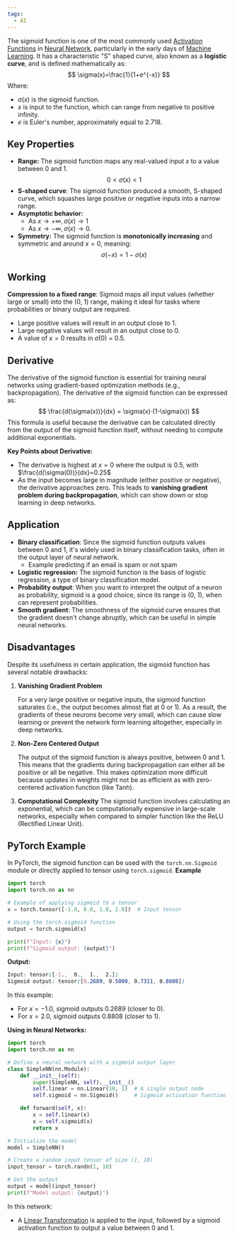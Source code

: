```yaml
---
tags:
  - AI
---
```

The sigmoid function is one of the most commonly used [Activation Functions](Activation%20Functions.md) in [Neural Network](../../Neural%20Network.md), particularly in the early days of [Machine Learning](../../../Machine%20Learning/Machine%20Learning.md). It has a characteristic "S" shaped curve, also known as a **logistic curve**, and is defined mathematically as:
$$
\sigma(x)=\frac{1}{1+e^{-x}}
$$
Where:
- $\sigma(x)$ is the sigmoid function. 
- $x$ is input to the function, which can range from negative to positive infinity.
- $e$ is Euler's number, approximately equal to 2.718.

## Key Properties
- **Range:** The sigmoid function maps any real-valued input $x$ to a value between 0 and 1.
  $$0 < \sigma(x)<1$$
 - **S-shaped curve**: The sigmoid function produced a smooth, S-shaped curve, which squashes large positive or negative inputs into a narrow range.
 - **Asymptotic behavior:**
	 - As $x\to +\infty, \sigma(x)\to1$
	 - As $x\to-\infty,\sigma(x)\to 0$.
- **Symmetry:** The sigmoid function is **monotonically increasing** and symmetric and around $x=0$, meaning:
$$
\sigma(-x)=1-\sigma(x)
$$
## Working 
**Compression to a fixed range**: Sigmoid maps all input values (whether large or small) into the (0, 1) range, making it ideal for tasks where probabilities or binary output are required.
- Large positive values will result in an output close to 1.
- Large negative values will result in an output close to 0.
- A value of $x=0$ results in $\sigma(0)$ = 0.5.

## Derivative
The derivative of the sigmoid function is essential for training neural networks using gradient-based optimization methods (e.g., backpropagation). The derivative of the sigmoid function can be expressed as:
$$
\frac{d(\sigma(x))}{dx} = \sigma(x)⋅(1-\sigma(x))
$$
This formula is useful because the derivative can be calculated directly from the output of the sigmoid function itself, without needing to compute additional exponentials.

**Key Points about Derivative:**
- The derivative is highest at $x=0$ where the output is 0.5, with $\frac{d(\sigma(0))}{dx}=0.25$
- As the input becomes large in magnitude (either positive or negative), the derivative approaches zero. This leads to **vanishing gradient problem during backpropagation**, which can show down or stop learning in deep networks.

## Application
- **Binary classification**: Since the sigmoid function outputs values between 0 and 1, it's widely used in binary classification tasks, often in the output layer of neural network.
	- Example predicting if an email is spam or not spam
- **Logistic regression:** The sigmoid function is the basis of logistic regression, a type of binary classification model.
- **Probability output**: When you want to interpret the output of a neuron as probability, sigmoid is a good choice, since its range is (0, 1), when can represent probabilities.
- **Smooth gradient**: The smoothness of the sigmoid curve ensures that the gradient doesn't change abruptly, which can be useful in simple neural networks.
## Disadvantages
Despite its usefulness in certain application, the sigmoid function has several notable drawbacks:
1. **Vanishing Gradient Problem**
   
   For a very large positive or negative inputs, the sigmoid function saturates (i.e., the output becomes almost flat at 0 or 1). As a result, the gradients of these neurons become very small, which can cause slow learning or prevent the network form learning altogether, especially in deep networks.
2. **Non-Zero Centered Output**
   
   The output of the sigmoid function is always positive, between 0 and 1. This means that the gradients during backpropagation can either all be positive or all be negative. This makes optimization more difficult because updates in weights might not be as efficient as with zero-centered activation function (like Tanh).
3. **Computational Complexity**
   The sigmoid function involves calculating an exponential, which can be computationally expensive in large-scale networks, especially when compared to simpler function like the ReLU (Rectified Linear Unit).

## PyTorch Example
In PyTorch, the sigmoid function can be used with the `torch.nn.Sigmoid` module or directly applied to tensor using `torch.sigmoid`.
**Example**
```python
import torch
import torch.nn as nn

# Example of applying sigmoid to a tensor
x = torch.tensor([-1.0, 0.0, 1.0, 2.0])  # Input tensor

# Using the torch.sigmoid function
output = torch.sigmoid(x)

print(f"Input: {x}")
print(f"Sigmoid output: {output}")
```
**Output:**
```css
Input: tensor([-1.,  0.,  1.,  2.])
Sigmoid output: tensor([0.2689, 0.5000, 0.7311, 0.8808])
```
In this example:
- For $x=-1.0$, sigmoid outputs 0.2689 (closer to 0).
- For $x=2.0$, sigmoid outputs 0.8808 (closer to 1).

**Using in Neural Networks:**
```python
import torch
import torch.nn as nn

# Define a neural network with a sigmoid output layer
class SimpleNN(nn.Module):
    def __init__(self):
        super(SimpleNN, self).__init__()
        self.linear = nn.Linear(10, 1)  # A single output node
        self.sigmoid = nn.Sigmoid()     # Sigmoid activation function

    def forward(self, x):
        x = self.linear(x)
        x = self.sigmoid(x)
        return x

# Initialize the model
model = SimpleNN()

# Create a random input tensor of size (1, 10)
input_tensor = torch.randn(1, 10)

# Get the output
output = model(input_tensor)
print(f"Model output: {output}")
```
In this network:

- A [Linear Transformation](Linear%20Transformation.md) is applied to the input, followed by a sigmoid activation function to output a value between 0 and 1.